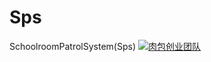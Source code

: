 # Sps
SchoolroomPatrolSystem(Sps)
<a target="_blank" href="http://shang.qq.com/wpa/qunwpa?idkey=9f53054a75a9ba75582fa600a537997999d3476c30cc3928276150abb16f2164"><img border="0" src="http://pub.idqqimg.com/wpa/images/group.png" alt="肉包创业团队" title="肉包创业团队"></a>
